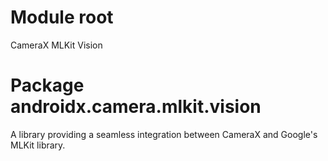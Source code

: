 # Module root

CameraX MLKit Vision

# Package androidx.camera.mlkit.vision

A library providing a seamless integration between CameraX and Google's MLKit library.

